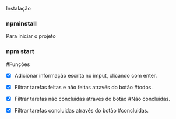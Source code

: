 Instalação 
### npminstall 
Para iniciar o projeto
### npm start

#Funções

- [x] Adicionar informação escrita no imput, clicando com enter.
- [x] Filtrar tarefas feitas e não feitas através do botão #todos.
- [x] Filtrar tarefas não concluidas através do botão #Não concluidas.
- [x] Filtrar tarefas concluidas através do botão #concluidas.


